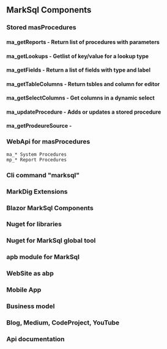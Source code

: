 ## MarkSql Components
### Stored masProcedures
#### ma_getReports - Return list of procedures with parameters
#### ma_getLookups - Getlist of key/value for a lookup type
#### ma_getFields  - Return a list of fields with type and label
#### ma_getTableColumns - Return tsbles and column for editor
#### ma_getSelectColumns - Get columns in a dynamic select
#### ma_updateProcedure  - Adds or updates a stored procedure
#### ma_getProdeureSource - 

### WebApi for masProcedures
	ma_* System Procedures
	mp_* Report Procedures

### Cli command "marksql"

### MarkDig Extensions

### Blazor MarkSql Components

### Nuget for libraries

### Nuget for MarkSql global tool

### apb module for MarkSql

### WebSite as abp 

### Mobile App

### Business model

### Blog, Medium, CodeProject, YouTube

### Api documentation
